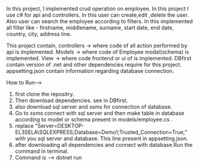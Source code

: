 In this project, I implemented crud operation on employee. In this project I use c# for api and controllers.
In this user can create,edit ,delete the user. Also user can search the employee according to filters.
In this implemented all filter like - firstname, middlename, surname, start date, end date, country, city, address line.

This project contain, 
controllers -> where code of all action performed by api is implemented.
Models -> where code of Employee modal(schema) is implemented.
View -> where code frontend or ui of is implemented.
DBfirst contain version of .net and other dependencies require for this project.
appsetting.json contain information regarding database connection.

How to Run-->
1. first clone the repositry.
2. Then download dependencies. see in DBfirst.
3. also download sql server and ssms for connection of database.
4. Go to ssms connect with sql server and then make table in database according to model or schema present in models/employee.cs .
5. replace "Server=DESKTOP-EL3SELA\\SQLEXPRESS;Database=Demo1;Trusted_Connection=True;" with you sql server and database. This line present in appsetting.json.
6. after downloading all dependencies and connect with database.Run the command in terminal.
7. Command is --> dotnet run
